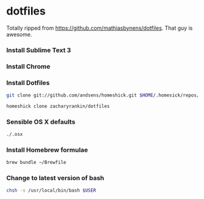 dotfiles
========

Totally ripped from https://github.com/mathiasbynens/dotfiles. That guy is awesome.

### Install Sublime Text 3
### Install Chrome

### Install Dotfiles

```bash
git clone git://github.com/andsens/homeshick.git $HOME/.homesick/repos/homeshick
```

```bash
homeshick clone zacharyrankin/dotfiles
```

### Sensible OS X defaults

```bash
./.osx
```

### Install Homebrew formulae

```bash
brew bundle ~/Brewfile
```

### Change to latest version of bash

```bash
chsh -s /usr/local/bin/bash $USER
```
